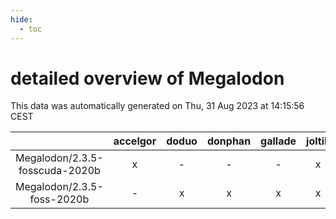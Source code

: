 ```yaml
---
hide:
  - toc
---
```


detailed overview of Megalodon
==============================


This data was automatically generated on Thu, 31 Aug 2023 at 14:15:56 CEST  

| |accelgor|doduo|donphan|gallade|joltik|skitty|swalot|victini|
| :---: | :---: | :---: | :---: | :---: | :---: | :---: | :---: | :---: |
|Megalodon/2.3.5-fosscuda-2020b|x|-|-|-|x|-|-|-|
|Megalodon/2.3.5-foss-2020b|-|x|x|x|x|x|x|x|
